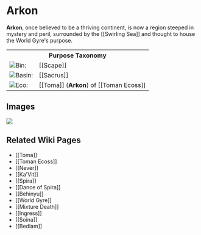 <!-- wiki-header-section:start -->
# Arkon

**Arkon**, once believed to be a thriving continent, is now a region steeped in mystery and peril, surrounded by the [[Swirling Sea]] and thought to house the World Gyre's purpose.
<!--
**Arkon**, once a thriving continent, is now a region steeped in mystery and peril, heavily influenced by the enigmatic presence of [[Never]], the Arbiter. As the centermost continent on [[Toma]], Arkon is known for its unique interaction with the [[Spira]] and the [[Dance of Spira]], affecting the very fabric of the plane. At its heart lies [[Ka'Vit]], a [[Imaan Plane|Peak Plane]] also known as the Soul Tribunal, where Never exerts his dominion.
-->
<!-- wiki-header-section:end -->

<!-- taxonomy-table-section:start -->
<div class="taxonomy-table">
  <table>
    <tr>
      <th colspan="3">Purpose Taxonomy</th>
    </tr>
    <tr>
      <td class="taxon-label"><img src="../svg/bin.svg" class="taxon-icon">Bin:</td>
      <td class="taxon-content" colspan="2">[[Scape]]</td>
    </tr>
    <tr>
      <td class="taxon-label"><img src="../svg/basin.svg" class="taxon-icon">Basin:</td>
      <td class="taxon-content" colspan="2">[[Sacrus]]</td>
    </tr>
    <tr>
      <td class="taxon-label"><img src="../svg/eco.svg" class="taxon-icon">Eco:</td>
      <td class="taxon-content" colspan="2">[[Toma]] (<b>Arkon</b>) of [[Toman Ecoss]]</td>
    </tr>
  </table>
</div>
<!-- taxonomy-table-section:end -->

<!--
## Main Section

### Geography and Regions

**Arkon** is divided into several regions, each with distinct properties and environments. These regions, from outer to inner, are named [[Ingress]], [[Soina]], [[Bedlam]], and [[Ka'Vit]]. The further inward one ventures, the more intense the anima and spiritual activity become, posing increasing challenges to those who traverse the land.

### Influence of Never

While Never's primary influence is centered in the Soul Tribunal of Ka'Vit, his presence extends across all of **Arkon**. As the Arbiter, Never oversees the judgment of souls, guiding them through the complex spiritual landscape of the continent. His influence is reflected in the Dance of Spira, which affects Arkon’s natural and spiritual environments.

### Ka'Vit: The Soul Tribunal

[[Ka'Vit]], located at the heart of **Arkon**, is a Peak Plane known as the Soul Tribunal. It serves as the ultimate judgment ground for souls seeking passage through the spiritual realms. Within Ka'Vit, Never presides over the fate of souls, determining their path based on the purity of their belief and actions. The region is known for its surreal landscapes and intense spiritual energy, drawing souls from across the Toman Ecoss.

### The Dance of Spira

**Arkon** plays a crucial role in the [[Dance of Spira]], a natural rotation of souls that influences the physical and spiritual aspects of Toma. This dance impacts wind patterns, ocean currents, continental shifts, and resource formation, creating a dynamic and ever-changing environment. Spira released by Never and guided by [[Behinyu]] are sent to support sources of belief, providing essential anima. Should they lose their belief source, they travel with the [[World Gyre]] toward the plane's edge, risking [[Mixture Death#Solution Death|Solution Death]] if no new source is found.

### Magic and Anima

Magic in **Arkon** is volatile and unpredictable due to the high concentration of anima-seeking Mindless Spira. The deeper one travels into the continent, the more unstable magic becomes, posing risks of surges that can overwhelm unprepared creatures. To navigate Arkon safely, travelers must protect their belief pools and maintain mental fortitude against the Spira's influence.

### Significance and Legacy

**Arkon**'s transformation from a thriving continent to a region of spiritual complexity underscores the dynamic nature of Toma's planes. As a focal point of spiritual activity and judgment, Arkon continues to play a crucial role in shaping the beliefs and destinies of Toma's inhabitants, ensuring the ongoing balance between the material and spiritual realms.
-->
## Images

<img src="wiki_images/Arkon.png"></img>

## Related Wiki Pages

- [[Toma]]
- [[Toman Ecoss]]
- [[Never]]
- [[Ka'Vit]]
- [[Spira]]
- [[Dance of Spira]]
- [[Behinyu]]
- [[World Gyre]]
- [[Mixture Death]]
- [[Ingress]]
- [[Soina]]
- [[Bedlam]]

<!-- not-for-live-publishing:start -->
<!--
This section is for content, lore, or discoveries that are NOT meant for live publishing to the site. 
Leave this empty unless specifically requested. Use this to stage information that will be revealed to players later.
-->
<!-- not-for-live-publishing:end -->
